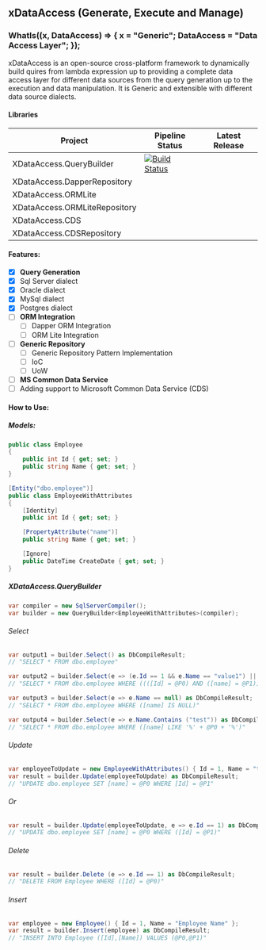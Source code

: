 ## xDataAccess (Generate, Execute and Manage)

### WhatIs((x, DataAccess) => { x = "Generic"; DataAccess = "Data Access Layer"; });
xDataAccess is an open-source cross-platform framework to dynamically build quires from lambda expression up to providing a complete data access layer for different data sources from the query generation up to the execution and data manipulation. It is Generic and extensible with different data source dialects.

#### Libraries
| Project | Pipeline  Status | Latest Release |
| --- | --- | --- |
| XDataAccess.QueryBuilder | [![Build Status](https://tamerfahmy.visualstudio.com/XDataAccess/_apis/build/status/tamerfahmy.XDataAccess?branchName=master)](https://tamerfahmy.visualstudio.com/XDataAccess/_build/latest?definitionId=6&branchName=master) |  | XDataAccess.Dapper |  |  |
| XDataAccess.DapperRepository |  |  |
| XDataAccess.ORMLite |  |  |
| XDataAccess.ORMLiteRepository |  |  |
| XDataAccess.CDS |  |  |
| XDataAccess.CDSRepository |  |  |

#### Features:
- [x]  **Query Generation**
  - [x] Sql Server dialect
  - [x] Oracle dialect
  - [x] MySql dialect
  - [x] Postgres dialect
- [ ] **ORM Integration**
  - [ ] Dapper ORM Integration
  - [ ] ORM Lite Integration
- [ ] **Generic Repository**
  - [ ] Generic Repository Pattern Implementation
  - [ ] IoC
  - [ ] UoW
- [ ]  **MS Common Data Service**
  - [ ] Adding support to Microsoft Common Data Service (CDS)
  
#### How to Use:
##### Models:
```csharp
public class Employee
{
    public int Id { get; set; }
    public string Name { get; set; }
}

[Entity("dbo.employee")]
public class EmployeeWithAttributes
{
    [Identity]
    public int Id { get; set; }

    [PropertyAttribute("name")]
    public string Name { get; set; }

    [Ignore]
    public DateTime CreateDate { get; set; }
}
```
##### XDataAccess.QueryBuilder
```csharp
var compiler = new SqlServerCompiler();
var builder = new QueryBuilder<EmployeeWithAttributes>(compiler);
```
###### Select
```csharp
var output1 = builder.Select() as DbCompileResult; 
// "SELECT * FROM dbo.employee"

var output2 = builder.Select(e => (e.Id == 1 && e.Name == "value1") || e.Name != "value2") as DbCompileResult; 
// "SELECT * FROM dbo.employee WHERE ((([Id] = @P0) AND ([name] = @P1)) OR ([name] <> @P2))"

var output3 = builder.Select(e => e.Name == null) as DbCompileResult; 
// "SELECT * FROM dbo.employee WHERE ([name] IS NULL)"

var output4 = builder.Select(e => e.Name.Contains ("test")) as DbCompileResult; 
// "SELECT * FROM dbo.employee WHERE ([name] LIKE '%' + @P0 + '%')"
```

###### Update
```csharp
var employeeToUpdate = new EmployeeWithAttributes() { Id = 1, Name = "test" };
var result = builder.Update(employeeToUpdate) as DbCompileResult; 
// "UPDATE dbo.employee SET [name] = @P0 WHERE [Id] = @P1"
```
###### Or
```csharp
var result = builder.Update(employeeToUpdate, e => e.Id == 1) as DbCompileResult; 
// "UPDATE dbo.employee SET [name] = @P0 WHERE ([Id] = @P1)"
```

###### Delete
```csharp
var result = builder.Delete (e => e.Id == 1) as DbCompileResult; 
// "DELETE FROM Employee WHERE ([Id] = @P0)"
```

###### Insert
```csharp
var employee = new Employee() { Id = 1, Name = "Employee Name" };
var result = builder.Insert(employee) as DbCompileResult; 
// "INSERT INTO Employee ([Id],[Name]) VALUES (@P0,@P1)"
```

